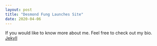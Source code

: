 ```yaml
---
layout: post
title: "Desmond Fung Launches Site"
date: 2020-04-06
---
```


If you would like to know more about me. Feel free to check out my bio. [Jekyll](https://ddhangdd.github.io/about/)
